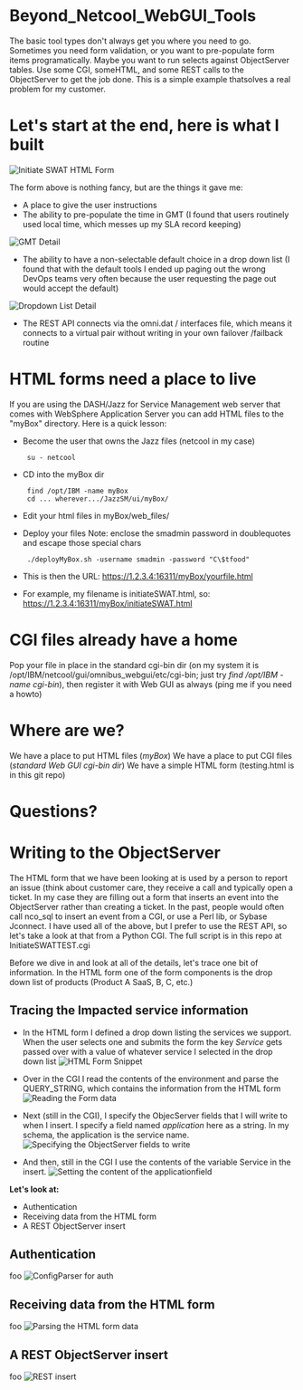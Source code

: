 # Beyond_Netcool_WebGUI_Tools
The basic tool types don't always get you where you need to go.  Sometimes you need form validation, or you want to pre-populate form items programatically.  Maybe you want to run selects against ObjectServer tables.  Use some CGI, someHTML, and some REST calls to the ObjectServer to get the job done.  This is a simple example thatsolves a real problem for my customer.

Let's start at the end, here is what I built
============================================
![Initiate SWAT HTML Form](https://user-images.githubusercontent.com/25182304/33849871-f4e6a5a0-de7f-11e7-9b8e-4b23b49dadb6.png)

The form above is nothing fancy, but are the things it gave me:
 - A place to give the user instructions
 - The ability to pre-populate the time in GMT (I found that users routinely used local time, which messes up my SLA record keeping)
 
 ![GMT Detail](https://user-images.githubusercontent.com/25182304/33849888-0178fc78-de80-11e7-9f14-c077e8b80b4d.png)
 - The ability to have a non-selectable default choice in a drop down list (I found that with the default tools I ended up paging out the wrong DevOps teams very often because the user requesting the page out would accept the default)
 
 ![Dropdown List Detail](https://user-images.githubusercontent.com/25182304/33849876-f8dab098-de7f-11e7-8d76-b16b3d7ad01b.png)

 - The REST API connects via the omni.dat / interfaces file, which means it connects to a virtual pair without writing in your own failover /failback routine

HTML forms need a place to live
===============================

If you are using the DASH/Jazz for Service Management web server that comes with WebSphere Application Server you can add HTML files to the "myBox" directory. Here is a quick lesson:

 - Become the user that owns the Jazz files (netcool in my case)

        su - netcool

 - CD into the myBox dir

        find /opt/IBM -name myBox
        cd ... wherever.../JazzSM/ui/myBox/

 - Edit your html files in myBox/web_files/

 - Deploy your files Note: enclose the smadmin password in doublequotes and escape those special chars

        ./deployMyBox.sh -username smadmin -password "C\$tfood"

 - This is then the URL: https://1.2.3.4:16311/myBox/yourfile.html

 - For example, my filename is initiateSWAT.html, so: https://1.2.3.4:16311/myBox/initiateSWAT.html


CGI files already have a home
=============================

Pop your file in place in the standard cgi-bin dir (on my system it is /opt/IBM/netcool/gui/omnibus_webgui/etc/cgi-bin; just try *find /opt/IBM -name cgi-bin*), then register it with Web GUI as always (ping me if you need a howto)

Where are we?
=============

We have a place to put HTML files (*myBox*)
We have a place to put CGI files (*standard Web GUI cgi-bin dir*)
We have a simple HTML form (testing.html is in this git repo)

Questions?
==========

Writing to the ObjectServer
===========================
The HTML form that we have been looking at is used by a person to report an issue (think about customer care, they receive a call and typically open a ticket.  In my case they are filling out a form that inserts an event into the ObjectServer rather than creating a ticket.  In the past, people would often call nco_sql to insert an event from a CGI, or use a Perl lib, or Sybase Jconnect.  I have used all of the above, but I prefer to use the REST API, so let's take a look at that from a Python CGI.  The full script is in this repo at InitiateSWATTEST.cgi

Before we dive in and look at all of the details, let's trace one bit of information.  In the HTML form one of the form components is the drop down list of products (Product A SaaS, B, C, etc.)

Tracing the Impacted service information
----------------------------------------

 - In the HTML form I defined a drop down listing the services we support.  When the user selects one and submits the form the key *Service* gets passed over with a value of whatever service I selected in the drop down list
![HTML Form Snippet](https://user-images.githubusercontent.com/25182304/33856716-0216709a-de97-11e7-958f-577c248055a1.png)

 - Over in the CGI I read the contents of the environment and parse the QUERY_STRING, which contains the information from the HTML form
![Reading the Form data](https://user-images.githubusercontent.com/25182304/33856718-0225a4c0-de97-11e7-9cae-801614ae202f.png)

 - Next (still in the CGI), I specify the ObjecServer fields that I will write to when I insert.  I specify a field named *application* here as a string.  In my schema, the application is the service name.
![Specifying the ObjectServer fields to write](https://user-images.githubusercontent.com/25182304/33856720-02426eb6-de97-11e7-8d5e-d9061b17be4e.png)

 - And then, still in the CGI I use the contents of the variable Service in the insert.
![Setting the content of the applicationfield](https://user-images.githubusercontent.com/25182304/33856721-024f0676-de97-11e7-997e-40adba569fe1.png)

**Let's look at:**
 - Authentication
 - Receiving data from the HTML form
 - A REST ObjectServer insert
 
 Authentication
 --------------
 foo
 ![ConfigParser for auth](https://user-images.githubusercontent.com/25182304/33853621-8905d1f0-de8c-11e7-94f5-2e3675c3001f.png)
 
 Receiving data from the HTML form
 ---------------------------------
 foo
 ![Parsing the HTML form data](https://user-images.githubusercontent.com/25182304/33853625-8dbb3690-de8c-11e7-9bf1-65464451e365.png)
 
 A REST ObjectServer insert
 --------------------------
 foo
 ![REST insert](https://user-images.githubusercontent.com/25182304/33853650-acbf9cc0-de8c-11e7-880e-48ab9292e6a5.png)
 

